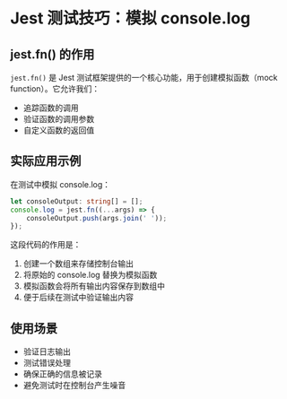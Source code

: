 # Jest 测试技巧：模拟 console.log

## jest.fn() 的作用
`jest.fn()` 是 Jest 测试框架提供的一个核心功能，用于创建模拟函数（mock function）。它允许我们：
- 追踪函数的调用
- 验证函数的调用参数
- 自定义函数的返回值

## 实际应用示例
在测试中模拟 console.log：
```typescript
let consoleOutput: string[] = [];
console.log = jest.fn((...args) => {
    consoleOutput.push(args.join(' '));
});
```

这段代码的作用是：
1. 创建一个数组来存储控制台输出
2. 将原始的 console.log 替换为模拟函数
3. 模拟函数会将所有输出内容保存到数组中
4. 便于后续在测试中验证输出内容

## 使用场景
- 验证日志输出
- 测试错误处理
- 确保正确的信息被记录
- 避免测试时在控制台产生噪音
